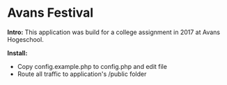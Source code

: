 # Avans Festival
**Intro:**
This application was build for a college assignment in 2017 at Avans Hogeschool.

**Install:**

- Copy config.example.php to config.php and edit file
- Route all traffic to application's /public folder
